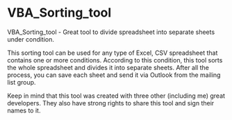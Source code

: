 # VBA_Sorting_tool
VBA_Sorting_tool - Great tool to divide spreadsheet into separate sheets under condition.

This sorting tool can be used for any type of Excel, CSV spreadsheet that contains one or more conditions.
According to this condition, this tool sorts the whole spreadsheet and divides it into separate sheets.
After all the process, you can save each sheet and send it via Outlook from the mailing list group.

Keep in mind that this tool was created with three other (including me) great developers.
They also have strong rights to share this tool and sign their names to it.

